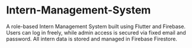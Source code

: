 # Intern-Management-System
A role-based Intern Management System built using Flutter and Firebase. Users can log in freely, while admin access is secured via fixed email and password. All intern data is stored and managed in Firebase Firestore.
